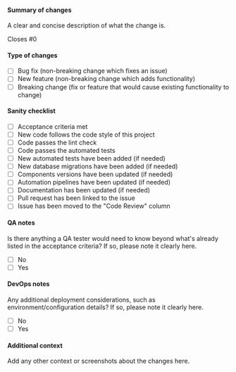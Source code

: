 #### Summary of changes

A clear and concise description of what the change is.

<!-- https://help.github.com/en/github/managing-your-work-on-github/linking-a-pull-request-to-an-issue#linking-a-pull-request-to-an-issue-using-a-keyword -->
Closes #0

#### Type of changes

- [ ] Bug fix (non-breaking change which fixes an issue)
- [ ] New feature (non-breaking change which adds functionality)
- [ ] Breaking change (fix or feature that would cause existing functionality to change)

#### Sanity checklist

- [ ] Acceptance criteria met
- [ ] New code follows the code style of this project
- [ ] Code passes the lint check
- [ ] Code passes the automated tests
- [ ] New automated tests have been added (if needed)
- [ ] New database migrations have been added (if needed)
- [ ] Components versions have been updated (if needed)
- [ ] Automation pipelines have been updated (if needed)
- [ ] Documentation has been updated (if needed)
- [ ] Pull request has been linked to the issue
- [ ] Issue has been moved to the "Code Review" column

#### QA notes

Is there anything a QA tester would need to know beyond what's already listed in the acceptance criteria? If so, please note it clearly here.

- [ ] No
- [ ] Yes

#### DevOps notes

Any additional deployment considerations, such as environment/configuration details? If so, please note it clearly here.

- [ ] No
- [ ] Yes

#### Additional context

Add any other context or screenshots about the changes here.
